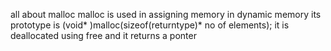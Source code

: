all about malloc
malloc is used in assigning  memory in dynamic memory
its prototype is (void* )malloc(sizeof(returntype)* no of elements);
it is deallocated using free and it returns a ponter

